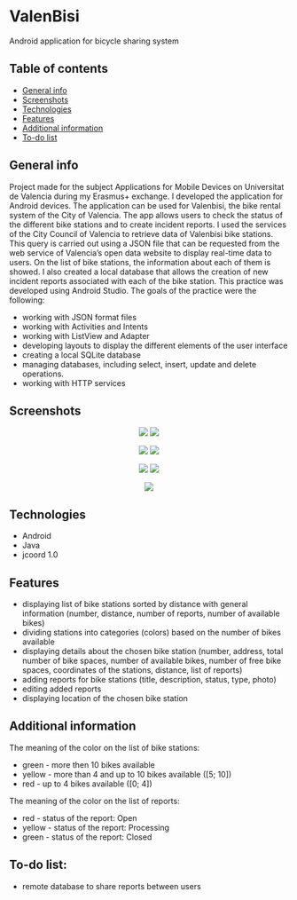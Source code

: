 # ValenBisi
Android application for bicycle sharing system

## Table of contents
* [General info](#general-info)
* [Screenshots](#screenshots)
* [Technologies](#technologies)
* [Features](#features)
* [Additional information](#additional-information)
* [To-do list](to-do-list)

## General info
Project made for the subject Applications for Mobile Devices on Universitat de Valencia during my Erasmus+ exchange. I developed the application for Android devices. The application can be used for Valenbisi, the bike rental system of the City of Valencia. The app allows users to check the status of the different bike stations and to create incident reports. I used the services of the City Council of Valencia to retrieve data of Valenbisi bike stations. This query is carried out using a JSON file that can be requested from the web service of Valencia’s open data website to display real-time data to users. On the list of bike stations, the information about each of them is showed. I also created a local database that allows the creation of new incident reports associated with each of the bike station. This practice was developed using Android Studio.
The goals of the practice were the following:
* working with JSON format files
* working with Activities and Intents
* working with ListView and Adapter
* developing layouts to display the different elements of the user interface
* creating a local SQLite database
* managing databases, including select, insert, update and delete operations.
* working with HTTP services

## Screenshots
<center>
<p float="left">
  <img src="./img/screenshot1.png" />
  <img src="./img/screenshot2.png" />
</p>
<p float="left">
  <img src="./img/screenshot3.png" />
  <img src="./img/screenshot4.png" />
</p>
<p float="left">
  <img src="./img/screenshot5.png" />
  <img src="./img/screenshot6.png" />
</p>
<p float="left">
  <img src="./img/screenshot7.png" />
</p>
</center>

## Technologies
* Android 
* Java
* jcoord 1.0

## Features
* displaying list of bike stations sorted by distance with general information (number, distance, number of reports, number of available bikes)
* dividing stations into categories (colors) based on the number of bikes available
* displaying details about the chosen bike station (number, address, total number of bike spaces, number of available bikes, number of free bike spaces, coordinates of the stations, distance, list of reports)
* adding reports for bike stations (title, description, status, type, photo)
* editing added reports
* displaying location of the chosen bike station

## Additional information
The meaning of the color on the list of bike stations:
* green - more then 10 bikes available
* yellow - more than 4 and up to 10 bikes available ([5; 10])
* red - up to 4 bikes available ([0; 4])

The meaning of the color on the list of reports:
* red - status of the report: Open
* yellow - status of the report: Processing
* green - status of the report: Closed

## To-do list:
* remote database to share reports between users
